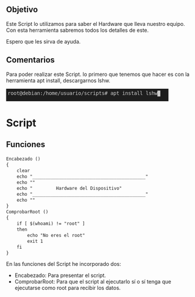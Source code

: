 ## Objetivo
Este Script lo utilizamos para saber el Hardware que lleva nuestro equipo. Con esta herramienta sabremos todos los detalles de este.<p> Espero que les sirva de ayuda.</p>

## Comentarios
Para poder realizar este Script. lo primero que tenemos que hacer es con la herramienta apt install, descargarnos lshw.
<p><img src="https://github.com/juanglez01/Linux-Scripts/blob/5a93f937498d128c67234f8443f487475c17a6c4/Hardware/Captura%20de%20pantalla%20de%202021-04-24%2018-10-45.png"></p>

# Script

## Funciones
```
Encabezado ()
{
    clear
    echo "___________________________________________"
    echo ""
    echo "         Hardware del Dispositivo"
    echo "___________________________________________"
    echo ""
}
ComprobarRoot ()
{
    if [ $(whoami) != "root" ]
    then
        echo "No eres el root"
        exit 1
    fi
}
```
En las funciones del Script he incorporado dos:
<ul>
    <li>Encabezado: Para presentar el script.</li>
    <li>ComprobarRoot: Para que el script al ejecutarlo sí o sí tenga que ejecutarse como root para recibir los datos.</li>
</ul>
    

